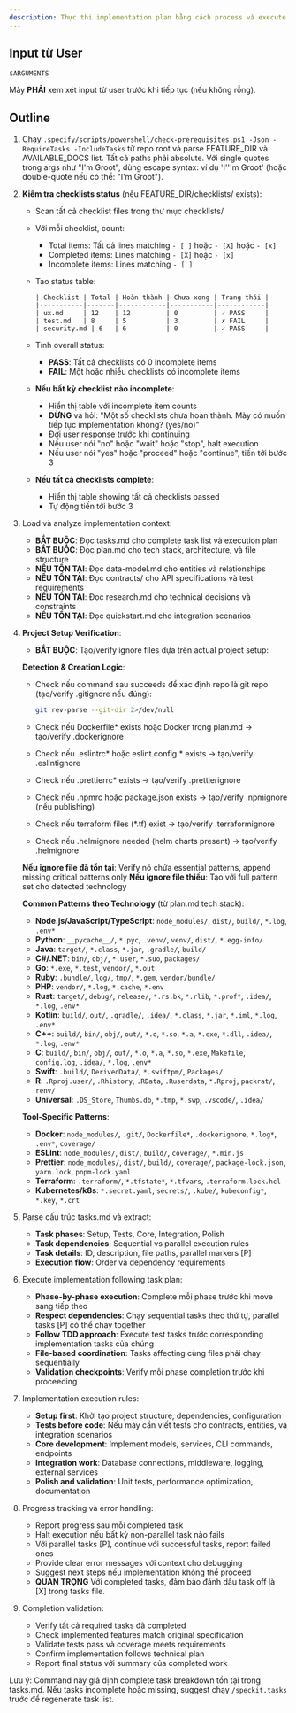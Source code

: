 ```yaml
---
description: Thực thi implementation plan bằng cách process và execute tất cả tasks định nghĩa trong tasks.md
---
```


## Input từ User

```text
$ARGUMENTS
```

Mày **PHẢI** xem xét input từ user trước khi tiếp tục (nếu không rỗng).

## Outline

1. Chạy `.specify/scripts/powershell/check-prerequisites.ps1 -Json -RequireTasks -IncludeTasks` từ repo root và parse FEATURE_DIR và AVAILABLE_DOCS list. Tất cả paths phải absolute. Với single quotes trong args như "I'm Groot", dùng escape syntax: ví dụ 'I'\''m Groot' (hoặc double-quote nếu có thể: "I'm Groot").

2. **Kiểm tra checklists status** (nếu FEATURE_DIR/checklists/ exists):
   - Scan tất cả checklist files trong thư mục checklists/
   - Với mỗi checklist, count:
     - Total items: Tất cả lines matching `- [ ]` hoặc `- [X]` hoặc `- [x]`
     - Completed items: Lines matching `- [X]` hoặc `- [x]`
     - Incomplete items: Lines matching `- [ ]`
   - Tạo status table:

     ```text
     | Checklist | Total | Hoàn thành | Chưa xong | Trạng thái |
     |-----------|-------|------------|-----------|------------|
     | ux.md     | 12    | 12         | 0         | ✓ PASS     |
     | test.md   | 8     | 5          | 3         | ✗ FAIL     |
     | security.md | 6   | 6          | 0         | ✓ PASS     |
     ```

   - Tính overall status:
     - **PASS**: Tất cả checklists có 0 incomplete items
     - **FAIL**: Một hoặc nhiều checklists có incomplete items

   - **Nếu bất kỳ checklist nào incomplete**:
     - Hiển thị table với incomplete item counts
     - **DỪNG** và hỏi: "Một số checklists chưa hoàn thành. Mày có muốn tiếp tục implementation không? (yes/no)"
     - Đợi user response trước khi continuing
     - Nếu user nói "no" hoặc "wait" hoặc "stop", halt execution
     - Nếu user nói "yes" hoặc "proceed" hoặc "continue", tiến tới bước 3

   - **Nếu tất cả checklists complete**:
     - Hiển thị table showing tất cả checklists passed
     - Tự động tiến tới bước 3

3. Load và analyze implementation context:
   - **BẮT BUỘC**: Đọc tasks.md cho complete task list và execution plan
   - **BẮT BUỘC**: Đọc plan.md cho tech stack, architecture, và file structure
   - **NẾU TỒN TẠI**: Đọc data-model.md cho entities và relationships
   - **NẾU TỒN TẠI**: Đọc contracts/ cho API specifications và test requirements
   - **NẾU TỒN TẠI**: Đọc research.md cho technical decisions và constraints
   - **NẾU TỒN TẠI**: Đọc quickstart.md cho integration scenarios

4. **Project Setup Verification**:
   - **BẮT BUỘC**: Tạo/verify ignore files dựa trên actual project setup:

   **Detection & Creation Logic**:
   - Check nếu command sau succeeds để xác định repo là git repo (tạo/verify .gitignore nếu đúng):

     ```sh
     git rev-parse --git-dir 2>/dev/null
     ```

   - Check nếu Dockerfile* exists hoặc Docker trong plan.md → tạo/verify .dockerignore
   - Check nếu .eslintrc* hoặc eslint.config.* exists → tạo/verify .eslintignore
   - Check nếu .prettierrc* exists → tạo/verify .prettierignore
   - Check nếu .npmrc hoặc package.json exists → tạo/verify .npmignore (nếu publishing)
   - Check nếu terraform files (*.tf) exist → tạo/verify .terraformignore
   - Check nếu .helmignore needed (helm charts present) → tạo/verify .helmignore

   **Nếu ignore file đã tồn tại**: Verify nó chứa essential patterns, append missing critical patterns only
   **Nếu ignore file thiếu**: Tạo với full pattern set cho detected technology

   **Common Patterns theo Technology** (từ plan.md tech stack):
   - **Node.js/JavaScript/TypeScript**: `node_modules/`, `dist/`, `build/`, `*.log`, `.env*`
   - **Python**: `__pycache__/`, `*.pyc`, `.venv/`, `venv/`, `dist/`, `*.egg-info/`
   - **Java**: `target/`, `*.class`, `*.jar`, `.gradle/`, `build/`
   - **C#/.NET**: `bin/`, `obj/`, `*.user`, `*.suo`, `packages/`
   - **Go**: `*.exe`, `*.test`, `vendor/`, `*.out`
   - **Ruby**: `.bundle/`, `log/`, `tmp/`, `*.gem`, `vendor/bundle/`
   - **PHP**: `vendor/`, `*.log`, `*.cache`, `*.env`
   - **Rust**: `target/`, `debug/`, `release/`, `*.rs.bk`, `*.rlib`, `*.prof*`, `.idea/`, `*.log`, `.env*`
   - **Kotlin**: `build/`, `out/`, `.gradle/`, `.idea/`, `*.class`, `*.jar`, `*.iml`, `*.log`, `.env*`
   - **C++**: `build/`, `bin/`, `obj/`, `out/`, `*.o`, `*.so`, `*.a`, `*.exe`, `*.dll`, `.idea/`, `*.log`, `.env*`
   - **C**: `build/`, `bin/`, `obj/`, `out/`, `*.o`, `*.a`, `*.so`, `*.exe`, `Makefile`, `config.log`, `.idea/`, `*.log`, `.env*`
   - **Swift**: `.build/`, `DerivedData/`, `*.swiftpm/`, `Packages/`
   - **R**: `.Rproj.user/`, `.Rhistory`, `.RData`, `.Ruserdata`, `*.Rproj`, `packrat/`, `renv/`
   - **Universal**: `.DS_Store`, `Thumbs.db`, `*.tmp`, `*.swp`, `.vscode/`, `.idea/`

   **Tool-Specific Patterns**:
   - **Docker**: `node_modules/`, `.git/`, `Dockerfile*`, `.dockerignore`, `*.log*`, `.env*`, `coverage/`
   - **ESLint**: `node_modules/`, `dist/`, `build/`, `coverage/`, `*.min.js`
   - **Prettier**: `node_modules/`, `dist/`, `build/`, `coverage/`, `package-lock.json`, `yarn.lock`, `pnpm-lock.yaml`
   - **Terraform**: `.terraform/`, `*.tfstate*`, `*.tfvars`, `.terraform.lock.hcl`
   - **Kubernetes/k8s**: `*.secret.yaml`, `secrets/`, `.kube/`, `kubeconfig*`, `*.key`, `*.crt`

5. Parse cấu trúc tasks.md và extract:
   - **Task phases**: Setup, Tests, Core, Integration, Polish
   - **Task dependencies**: Sequential vs parallel execution rules
   - **Task details**: ID, description, file paths, parallel markers [P]
   - **Execution flow**: Order và dependency requirements

6. Execute implementation following task plan:
   - **Phase-by-phase execution**: Complete mỗi phase trước khi move sang tiếp theo
   - **Respect dependencies**: Chạy sequential tasks theo thứ tự, parallel tasks [P] có thể chạy together
   - **Follow TDD approach**: Execute test tasks trước corresponding implementation tasks của chúng
   - **File-based coordination**: Tasks affecting cùng files phải chạy sequentially
   - **Validation checkpoints**: Verify mỗi phase completion trước khi proceeding

7. Implementation execution rules:
   - **Setup first**: Khởi tạo project structure, dependencies, configuration
   - **Tests before code**: Nếu mày cần viết tests cho contracts, entities, và integration scenarios
   - **Core development**: Implement models, services, CLI commands, endpoints
   - **Integration work**: Database connections, middleware, logging, external services
   - **Polish and validation**: Unit tests, performance optimization, documentation

8. Progress tracking và error handling:
   - Report progress sau mỗi completed task
   - Halt execution nếu bất kỳ non-parallel task nào fails
   - Với parallel tasks [P], continue với successful tasks, report failed ones
   - Provide clear error messages với context cho debugging
   - Suggest next steps nếu implementation không thể proceed
   - **QUAN TRỌNG** Với completed tasks, đảm bảo đánh dấu task off là [X] trong tasks file.

9. Completion validation:
   - Verify tất cả required tasks đã completed
   - Check implemented features match original specification
   - Validate tests pass và coverage meets requirements
   - Confirm implementation follows technical plan
   - Report final status với summary của completed work

Lưu ý: Command này giả định complete task breakdown tồn tại trong tasks.md. Nếu tasks incomplete hoặc missing, suggest chạy `/speckit.tasks` trước để regenerate task list.

